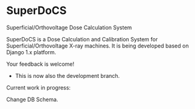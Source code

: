 # SuperDoCS
Superficial/Orthovoltage Dose Calculation System

SuperDoCS is a Dose Calculation and Calibration System for Superficial/Orthovoltage X-ray machines. 
It is being developed based on Django 1.x platform.

Your feedback is welcome!

* This is now also the development branch. 

Current work in progress:

Change DB Schema.
